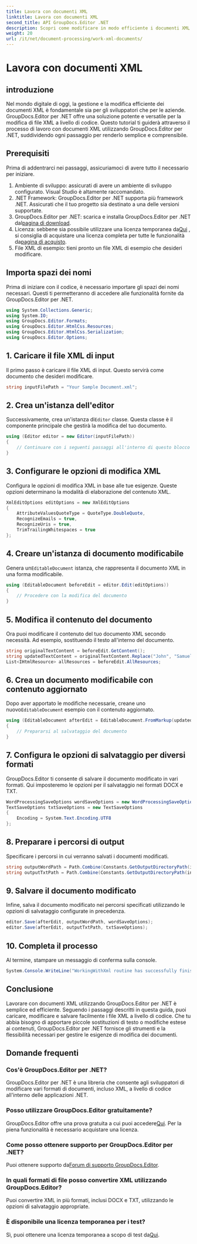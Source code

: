 ```yaml
---
title: Lavora con documenti XML
linktitle: Lavora con documenti XML
second_title: API GroupDocs.Editor .NET
description: Scopri come modificare in modo efficiente i documenti XML utilizzando GroupDocs.Editor per .NET con la nostra guida passo passo, che copre tutti i passaggi e le opzioni essenziali.
weight: 20
url: /it/net/document-processing/work-xml-documents/
---
```


# Lavora con documenti XML

## introduzione
Nel mondo digitale di oggi, la gestione e la modifica efficiente dei documenti XML è fondamentale sia per gli sviluppatori che per le aziende. GroupDocs.Editor per .NET offre una soluzione potente e versatile per la modifica di file XML a livello di codice. Questo tutorial ti guiderà attraverso il processo di lavoro con documenti XML utilizzando GroupDocs.Editor per .NET, suddividendo ogni passaggio per renderlo semplice e comprensibile.
## Prerequisiti
Prima di addentrarci nei passaggi, assicuriamoci di avere tutto il necessario per iniziare.
1. Ambiente di sviluppo: assicurati di avere un ambiente di sviluppo configurato. Visual Studio è altamente raccomandato.
2. .NET Framework: GroupDocs.Editor per .NET supporta più framework .NET. Assicurati che il tuo progetto sia destinato a una delle versioni supportate.
3.  GroupDocs.Editor per .NET: scarica e installa GroupDocs.Editor per .NET dal[pagina di download](https://releases.groupdocs.com/editor/net/).
4.  Licenza: sebbene sia possibile utilizzare una licenza temporanea da[Qui](https://purchase.groupdocs.com/temporary-license/) , si consiglia di acquistare una licenza completa per tutte le funzionalità da[pagina di acquisto](https://purchase.groupdocs.com/buy).
5. File XML di esempio: tieni pronto un file XML di esempio che desideri modificare.
## Importa spazi dei nomi
Prima di iniziare con il codice, è necessario importare gli spazi dei nomi necessari. Questi ti permetteranno di accedere alle funzionalità fornite da GroupDocs.Editor per .NET.
```csharp
using System.Collections.Generic;
using System.IO;
using GroupDocs.Editor.Formats;
using GroupDocs.Editor.HtmlCss.Resources;
using GroupDocs.Editor.HtmlCss.Serialization;
using GroupDocs.Editor.Options;
```
## 1. Caricare il file XML di input
Il primo passo è caricare il file XML di input. Questo servirà come documento che desideri modificare.
```csharp
string inputFilePath = "Your Sample Document.xml";
```
## 2. Crea un'istanza dell'editor
 Successivamente, crea un'istanza di`Editor` classe. Questa classe è il componente principale che gestirà la modifica del tuo documento.
```csharp
using (Editor editor = new Editor(inputFilePath))
{
    // Continuare con i seguenti passaggi all'interno di questo blocco using
}
```
## 3. Configurare le opzioni di modifica XML
Configura le opzioni di modifica XML in base alle tue esigenze. Queste opzioni determinano la modalità di elaborazione del contenuto XML.
```csharp
XmlEditOptions editOptions = new XmlEditOptions
{
    AttributeValuesQuoteType = QuoteType.DoubleQuote,
    RecognizeEmails = true,
    RecognizeUris = true,
    TrimTrailingWhitespaces = true
};
```
## 4. Creare un'istanza di documento modificabile
 Genera un`EditableDocument` istanza, che rappresenta il documento XML in una forma modificabile.
```csharp
using (EditableDocument beforeEdit = editor.Edit(editOptions))
{
    // Procedere con la modifica del documento
}
```
## 5. Modifica il contenuto del documento
Ora puoi modificare il contenuto del tuo documento XML secondo necessità. Ad esempio, sostituendo il testo all'interno del documento.
```csharp
string originalTextContent = beforeEdit.GetContent();
string updatedTextContent = originalTextContent.Replace("John", "Samuel");
List<IHtmlResource> allResources = beforeEdit.AllResources;
```
## 6. Crea un documento modificabile con contenuto aggiornato
 Dopo aver apportato le modifiche necessarie, creane uno nuovo`EditableDocument` esempio con il contenuto aggiornato.
```csharp
using (EditableDocument afterEdit = EditableDocument.FromMarkup(updatedTextContent, allResources))
{
    // Prepararsi al salvataggio del documento
}
```
## 7. Configura le opzioni di salvataggio per diversi formati
GroupDocs.Editor ti consente di salvare il documento modificato in vari formati. Qui imposteremo le opzioni per il salvataggio nei formati DOCX e TXT.
```csharp
WordProcessingSaveOptions wordSaveOptions = new WordProcessingSaveOptions(WordProcessingFormats.Docx);
TextSaveOptions txtSaveOptions = new TextSaveOptions
{
    Encoding = System.Text.Encoding.UTF8
};
```
## 8. Preparare i percorsi di output
Specificare i percorsi in cui verranno salvati i documenti modificati.
```csharp
string outputWordPath = Path.Combine(Constants.GetOutputDirectoryPath(inputFilePath), Path.GetFileNameWithoutExtension(inputFilePath) + ".docx");
string outputTxtPath = Path.Combine(Constants.GetOutputDirectoryPath(inputFilePath), Path.GetFileNameWithoutExtension(inputFilePath) + ".txt");
```
## 9. Salvare il documento modificato
Infine, salva il documento modificato nei percorsi specificati utilizzando le opzioni di salvataggio configurate in precedenza.
```csharp
editor.Save(afterEdit, outputWordPath, wordSaveOptions);
editor.Save(afterEdit, outputTxtPath, txtSaveOptions);
```
## 10. Completa il processo
Al termine, stampare un messaggio di conferma sulla console.
```csharp
System.Console.WriteLine("WorkingWithXml routine has successfully finished");
```
## Conclusione
Lavorare con documenti XML utilizzando GroupDocs.Editor per .NET è semplice ed efficiente. Seguendo i passaggi descritti in questa guida, puoi caricare, modificare e salvare facilmente i file XML a livello di codice. Che tu abbia bisogno di apportare piccole sostituzioni di testo o modifiche estese ai contenuti, GroupDocs.Editor per .NET fornisce gli strumenti e la flessibilità necessari per gestire le esigenze di modifica dei documenti.
## Domande frequenti
### Cos'è GroupDocs.Editor per .NET?
GroupDocs.Editor per .NET è una libreria che consente agli sviluppatori di modificare vari formati di documenti, incluso XML, a livello di codice all'interno delle applicazioni .NET.
### Posso utilizzare GroupDocs.Editor gratuitamente?
 GroupDocs.Editor offre una prova gratuita a cui puoi accedere[Qui](https://releases.groupdocs.com/). Per la piena funzionalità è necessario acquistare una licenza.
### Come posso ottenere supporto per GroupDocs.Editor per .NET?
 Puoi ottenere supporto da[Forum di supporto GroupDocs.Editor](https://forum.groupdocs.com/c/editor/20).
### In quali formati di file posso convertire XML utilizzando GroupDocs.Editor?
Puoi convertire XML in più formati, inclusi DOCX e TXT, utilizzando le opzioni di salvataggio appropriate.
### È disponibile una licenza temporanea per i test?
 Sì, puoi ottenere una licenza temporanea a scopo di test da[Qui](https://purchase.groupdocs.com/temporary-license/).